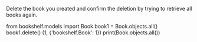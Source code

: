 Delete the book you created and confirm the deletion by trying to retrieve all books again.

from bookshelf.models import Book
book1 = Book.objects.all()   
book1.delete()
(1, {'bookshelf.Book': 1})
print(Book.objects.all())          
<!-- <QuerySet []> -->